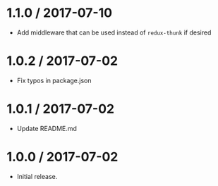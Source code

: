 1.1.0 / 2017-07-10
==================
  * Add middleware that can be used instead of `redux-thunk` if desired

1.0.2 / 2017-07-02
==================
  * Fix typos in package.json

1.0.1 / 2017-07-02
==================
  * Update README.md

1.0.0 / 2017-07-02
==================
  * Initial release.
